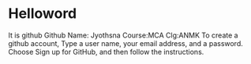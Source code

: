 # Helloword
It is github 
Github
Name: Jyothsna
Course:MCA
Clg:ANMK 
To create a github account,
Type a user name, your email address, and a password.
Choose Sign up for GitHub, and then follow the instructions.

